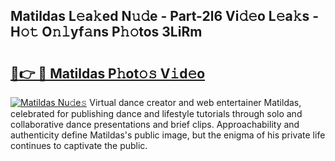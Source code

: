 ## Matildas L𝚎a𝚔ed N𝚞𝚍e - Part-2l6 Vi𝚍𝚎o L𝚎a𝚔s - H𝚘𝚝 O𝚗𝚕yf𝚊ns P𝚑𝚘tos 3LiRm

# <h2><a href="http://kf9xt9g.oniu.top/?m=Matildas">🔗👉 🔴 Matildas P𝚑ot𝚘𝚜 V𝚒d𝚎o</a></h2>

[![Matildas Nu𝚍e𝚜](https://i.imgur.com/0qMVB7G.gif)](http://kf9xt9g.oniu.top/?m=Matildas)
Virtual dance creator and web entertainer Matildas, celebrated for publishing dance and lifestyle tutorials through solo and collaborative dance presentations and brief clips. Approachability and authenticity define Matildas's public image, but the enigma of his private life continues to captivate the public.  
